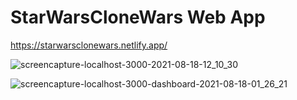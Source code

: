 # StarWarsCloneWars Web App

https://starwarsclonewars.netlify.app/

![screencapture-localhost-3000-2021-08-18-12_10_30](https://user-images.githubusercontent.com/29509047/129888269-06f1fa9c-8c55-4532-a44b-3cbc4d5959c9.png)

![screencapture-localhost-3000-dashboard-2021-08-18-01_26_21](https://user-images.githubusercontent.com/29509047/129821385-96135b27-7b47-4f8c-8797-69374e4193e4.png)

